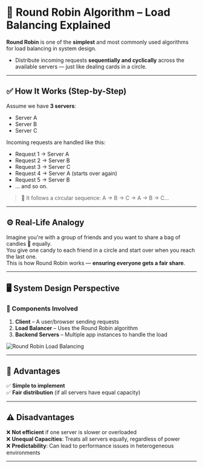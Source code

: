 # 🔁 Round Robin Algorithm – Load Balancing Explained

**Round Robin** is one of the **simplest** and most commonly used algorithms for load balancing in system design.

- Distribute incoming requests **sequentially and cyclically** across the available servers — just like dealing cards in a circle.

---

## ✅ How It Works (Step-by-Step)

Assume we have **3 servers**:

-  Server A  
-  Server B  
-  Server C  

Incoming requests are handled like this:

- Request 1 → Server A  
- Request 2 → Server B  
- Request 3 → Server C  
- Request 4 → Server A (starts over again)  
- Request 5 → Server B  
- ... and so on.

> 🔁 It follows a circular sequence: A → B → C → A → B → C...

---

## ⚙️ Real-Life Analogy

Imagine you're with a group of friends and you want to share a bag of candies 🍬 equally.  
You give one candy to each friend in a circle and start over when you reach the last one.  
This is how Round Robin works — **ensuring everyone gets a fair share**.

---

## 🖥️ System Design Perspective

### 🎯 Components Involved

1. **Client** – A user/browser sending requests  
2. **Load Balancer** – Uses the Round Robin algorithm  
3. **Backend Servers** – Multiple app instances to handle the load  

![Round Robin Load Balancing](https://media.geeksforgeeks.org/wp-content/uploads/20240130183312/Round-Robin-(1).webp)

---

## 🧠 Advantages

✅ **Simple to implement**  
✅ **Fair distribution** (if all servers have equal capacity)  

---

## ⚠️ Disadvantages

❌ **Not efficient** if one server is slower or overloaded  
❌ **Unequal Capacities**: Treats all servers equally, regardless of power  
❌ **Predictability**: Can lead to performance issues in heterogeneous environments

---


